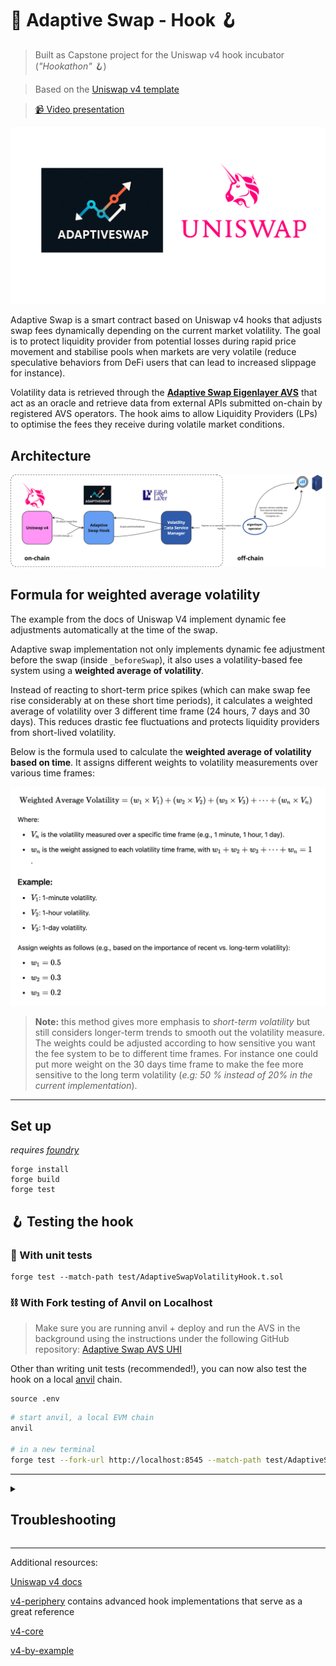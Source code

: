 # 🦄 Adaptive Swap - Hook 🪝

> Built as Capstone project for the Uniswap v4 hook incubator (_"Hookathon"_ 🪝)

> Based on the [Uniswap v4 template](https://github.com/uniswapfoundation/v4-template/generate)

> [📹 Video presentation](https://www.loom.com/share/4f95779cad3b4871a3e631428ca6c686)

![Adaptive Swap logo](./images/adaptive-swap-hook-logo.png)

Adaptive Swap is a smart contract based on Uniswap v4 hooks that adjusts swap fees dynamically depending on the current market volatility. The goal is to protect liquidity provider from potential losses during rapid price movement and stabilise pools when markets are very volatile (reduce speculative behaviors from DeFi users that can lead to increased slippage for instance).

Volatility data is retrieved through the [**Adaptive Swap Eigenlayer AVS**](https://github.com/CJ42/adaptive-swap-avs-uhi) that act as an oracle and retrieve data from external APIs submitted on-chain by registered AVS operators. The hook aims to allow Liquidity Providers (LPs) to optimise the fees they receive during volatile market conditions.

## Architecture


![Adaptive Swap architecture](./images/architecture.png)


## Formula for weighted average volatility

The example from the docs of Uniswap V4 implement dynamic fee adjustments automatically at the time of the swap. 

Adaptive swap implementation not only implements dynamic fee adjustment before the swap (inside `_beforeSwap`), it also uses a volatility-based fee system using a **weighted average of volatility**. 

Instead of reacting to short-term price spikes (which can make swap fee rise considerably at on these short time periods), it calculates a weighted average of volatility over 3 different time frame (24 hours, 7 days and 30 days). This reduces drastic fee fluctuations and protects liquidity providers from short-lived volatility.

Below is the formula used to calculate the **weighted average of volatility based on time**. It assigns different weights to volatility measurements over various time frames: 

![Math Formula for weighted average volatility](./images/weighted-volatility-formula.png)

> **Note:** this method gives more emphasis to _short-term volatility_ but still considers longer-term trends to smooth out the volatility measure. 
> The weights could be adjusted according to how sensitive you want the fee system to be to different time frames. For instance one could put more weight on the 30 days time frame to make the fee more sensitive to the long term volatility (_e.g: 50 % instead of 20% in the current implementation_).


<!-- 
Items to write:
- [] Show the hooks I override: `beforeSwap`, etc...
- [] Explain the tests I wrote
 -->

---


## Set up

*requires [foundry](https://book.getfoundry.sh)*

```
forge install
forge build
forge test
```

## 🪝 Testing the hook

### 🧪 With unit tests

```
forge test --match-path test/AdaptiveSwapVolatilityHook.t.sol
```

### ⛓️ With Fork testing of Anvil on Localhost

> Make sure you are running anvil + deploy and run the AVS in the background using the instructions under the following GitHub repository: [Adaptive Swap AVS UHI](https://github.com/CJ42/adaptive-swap-avs-uhi)

Other than writing unit tests (recommended!), you can now also test the hook on a local [anvil](https://book.getfoundry.sh/anvil/) chain.

```
source .env
```

```bash
# start anvil, a local EVM chain
anvil

# in a new terminal
forge test --fork-url http://localhost:8545 --match-path test/AdaptiveSwapVolatilityHookAnvil.t.sol -vv
```

<!-- TODO: make testing on Anvil work -->
<!-- ### ⛓️‍💥 Locally on Anvil

We will use the deployer addresses + private keys available with Anvil.

```bash
cp .env.example
source .env
```

You can now perform the following steps:

1. Deploy the `AdaptiveSwapHook` on Anvil chain

```bash
forge script script/01_DeployAdaptiveSwapHook.s.sol --rpc-url http://localhost:8545 --private-key $PRIVATE_KEY --broadcast
```

2. Create a pool and mint liquidity

```bash
forge script script/02_CreatePoolAndMintLiquidity.s.sol --rpc-url http://localhost:8545 --private-key $PRIVATE_KEY --broadcast
```

3. Add liquidity to the pool

```bash
forge script script/03_AddLiquidity.s.sol --rpc-url http://localhost:8545 --private-key $PRIVATE_KEY --broadcast
```

4. Finally perform a swap

```bash
forge script script/04_Swap.s.sol --rpc-url http://localhost:8545 --private-key $PRIVATE_KEY --broadcast
```

See [script/](script/) for hook deployment, pool creation, liquidity provision, and swapping. -->

---

<details>
<summary><h2>Troubleshooting</h2></summary>

### Updating to v4-template:latest

This template is actively maintained -- you can update the v4 dependencies, scripts, and helpers: 
```bash
git remote add template https://github.com/uniswapfoundation/v4-template
git fetch template
git merge template/main <BRANCH> --allow-unrelated-histories
```

### *Permission Denied*

When installing dependencies with `forge install`, Github may throw a `Permission Denied` error

Typically caused by missing Github SSH keys, and can be resolved by following the steps [here](https://docs.github.com/en/github/authenticating-to-github/connecting-to-github-with-ssh) 

Or [adding the keys to your ssh-agent](https://docs.github.com/en/authentication/connecting-to-github-with-ssh/generating-a-new-ssh-key-and-adding-it-to-the-ssh-agent#adding-your-ssh-key-to-the-ssh-agent), if you have already uploaded SSH keys

### Hook deployment failures

Hook deployment failures are caused by incorrect flags or incorrect salt mining

1. Verify the flags are in agreement:
    * `getHookCalls()` returns the correct flags
    * `flags` provided to `HookMiner.find(...)`
2. Verify salt mining is correct:
    * In **forge test**: the *deployer* for: `new Hook{salt: salt}(...)` and `HookMiner.find(deployer, ...)` are the same. This will be `address(this)`. If using `vm.prank`, the deployer will be the pranking address
    * In **forge script**: the deployer must be the CREATE2 Proxy: `0x4e59b44847b379578588920cA78FbF26c0B4956C`
        * If anvil does not have the CREATE2 deployer, your foundry may be out of date. You can update it with `foundryup`

</details>

---

Additional resources:

[Uniswap v4 docs](https://docs.uniswap.org/contracts/v4/overview)

[v4-periphery](https://github.com/uniswap/v4-periphery) contains advanced hook implementations that serve as a great reference

[v4-core](https://github.com/uniswap/v4-core)

[v4-by-example](https://v4-by-example.org)

